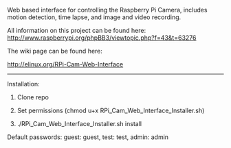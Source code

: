 Web based interface for controlling the Raspberry Pi Camera, includes motion detection, time lapse, and image and video recording.

All information on this project can be found here: http://www.raspberrypi.org/phpBB3/viewtopic.php?f=43&t=63276

The wiki page can be found here:

http://elinux.org/RPi-Cam-Web-Interface

-------------------------------------------------------------------------------
Installation: 

1) Clone repo

2) Set permissions (chmod u+x RPi_Cam_Web_Interface_Installer.sh)

3) ./RPi_Cam_Web_Interface_Installer.sh install

Default passwords: 
guest: guest, test: test, admin: admin


